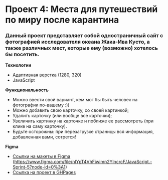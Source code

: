 # Проект 4: Места для путешествий по миру после карантина

### Данный проект представляет собой одностраничный сайт с фотографией исследователя океана Жака-Ива Кусто, а также различных мест, которые ему (возможно) хотелось бы посетить.

**Технологии**

* Адаптивная верстка (1280, 320)
* JavaScript 

**Функциональность**

* Можно ввести свой вариант, кем мог бы быть человек на фотографии по-вашему :))
* Можно добавить свою карточку, со своей картинкой;
* Удалить карточку (или вообще все карточки);
* Увеличить картинку на карточке и поближе ее рассмотреть (при клике на саму карточку).
* Будьте осторожны: при перезагрузке страницы вся информация, добавленная вами, сотрется!

**Figma**

* [Ссылки на макеты в Figma](https://www.figma.com/file/StZjf8HnoeLdiXS7dYrLAh/JavaScript.-Sprint-4) (https://www.figma.com/file/nlYpT4VhFiwimn2YlncrcF/JavaScript.-Sprint-5?node-id=0%3A1)
* [Ссылка на проект в GHPages](https://marinambur.github.io/mesto/)


